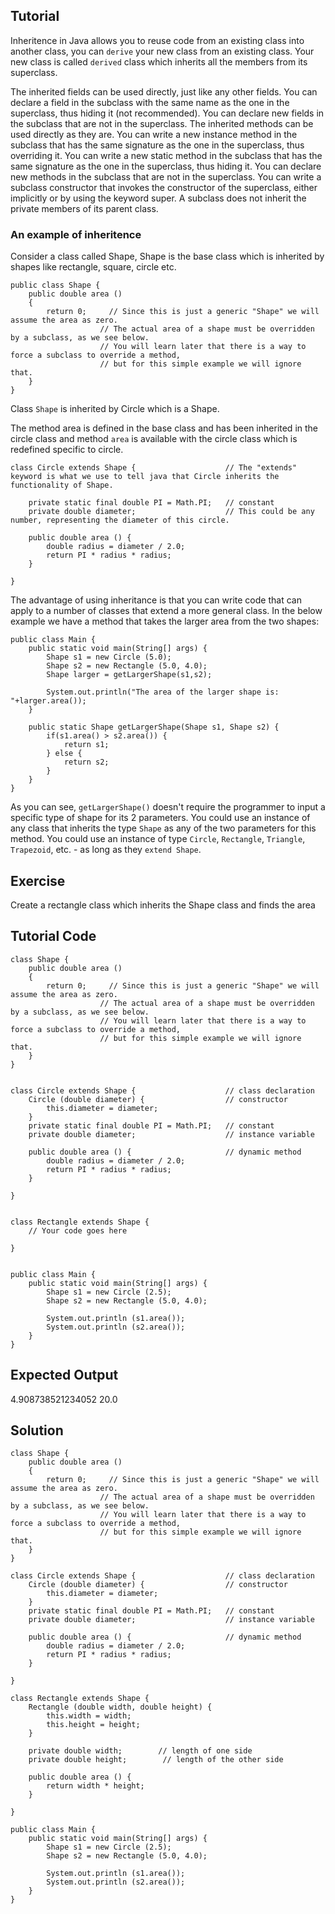 Tutorial
--------

Inheritence in Java allows you to reuse code from an existing class into another class,
you can `derive` your new class from an existing class. Your new class is called `derived`
class which inherits all the members from its superclass.

The inherited fields can be used directly, just like any other fields.
You can declare a field in the subclass with the same name as the one in the superclass, thus hiding it (not recommended).
You can declare new fields in the subclass that are not in the superclass.
The inherited methods can be used directly as they are.
You can write a new instance method in the subclass that has the same signature as the one in the superclass, thus overriding it.
You can write a new static method in the subclass that has the same signature as the one in the superclass, thus hiding it.
You can declare new methods in the subclass that are not in the superclass.
You can write a subclass constructor that invokes the constructor of the superclass, either implicitly or by using the keyword super.
A subclass does not inherit the private members of its parent class.


### An example of inheritence

Consider a class called Shape, Shape is the base class which is inherited by shapes like rectangle, square, circle etc.

    public class Shape {
        public double area ()
        {
            return 0;     // Since this is just a generic "Shape" we will assume the area as zero.
                        // The actual area of a shape must be overridden by a subclass, as we see below.
                        // You will learn later that there is a way to force a subclass to override a method,
                        // but for this simple example we will ignore that.
        }
    }
  
  
Class `Shape` is inherited by Circle which is a Shape.

The method area is defined in the base class and has been inherited in the circle class and
method `area` is available with the circle class which is redefined specific to circle.

  
    class Circle extends Shape {                    // The "extends" keyword is what we use to tell java that Circle inherits the functionality of Shape.
  
        private static final double PI = Math.PI;   // constant
        private double diameter;                    // This could be any number, representing the diameter of this circle.
    
        public double area () {
            double radius = diameter / 2.0;
            return PI * radius * radius;
        }
  
    }
  
The advantage of using inheritance is that you can write code that can apply to a number of classes that extend a more general class.  In the below example we have a method that takes the larger area from the two shapes:

    public class Main {
        public static void main(String[] args) {
            Shape s1 = new Circle (5.0);
            Shape s2 = new Rectangle (5.0, 4.0);
            Shape larger = getLargerShape(s1,s2);
            
            System.out.println("The area of the larger shape is: "+larger.area());
        }
        
        public static Shape getLargerShape(Shape s1, Shape s2) {
            if(s1.area() > s2.area()) {
                return s1;
            } else {
                return s2;
            }
        }
    }

As you can see, `getLargerShape()` doesn't require the programmer to input a specific type of shape for its 2 parameters.  You could use an instance of any class that inherits the type `Shape` as any of the two parameters
for this method.  You could use an instance of type `Circle`, `Rectangle`, `Triangle`, `Trapezoid`, etc. - as long as they `extend Shape`.

Exercise
--------

Create a rectangle class which inherits the Shape class and finds the area

Tutorial Code
-------------

    class Shape {
        public double area ()
        {
            return 0;     // Since this is just a generic "Shape" we will assume the area as zero.
                        // The actual area of a shape must be overridden by a subclass, as we see below.
                        // You will learn later that there is a way to force a subclass to override a method,
                        // but for this simple example we will ignore that.
        }
    }


    class Circle extends Shape {                    // class declaration
        Circle (double diameter) {                  // constructor
            this.diameter = diameter;
        }
        private static final double PI = Math.PI;   // constant
        private double diameter;                    // instance variable
        
        public double area () {                     // dynamic method
            double radius = diameter / 2.0;
            return PI * radius * radius;
        }

    }


    class Rectangle extends Shape {
        // Your code goes here

    }


    public class Main {
        public static void main(String[] args) {
            Shape s1 = new Circle (2.5);
            Shape s2 = new Rectangle (5.0, 4.0);
            
            System.out.println (s1.area());
            System.out.println (s2.area());
        }
    }

Expected Output
---------------

4.908738521234052
20.0

Solution
--------

    class Shape {
        public double area ()
        {
            return 0;     // Since this is just a generic "Shape" we will assume the area as zero.
                        // The actual area of a shape must be overridden by a subclass, as we see below.
                        // You will learn later that there is a way to force a subclass to override a method,
                        // but for this simple example we will ignore that.
        }
    }

    class Circle extends Shape {                    // class declaration
        Circle (double diameter) {                  // constructor
            this.diameter = diameter;
        }
        private static final double PI = Math.PI;   // constant
        private double diameter;                    // instance variable
        
        public double area () {                     // dynamic method
            double radius = diameter / 2.0;
            return PI * radius * radius;
        }

    }

    class Rectangle extends Shape {
        Rectangle (double width, double height) {
            this.width = width;
            this.height = height;
        }
        
        private double width;        // length of one side
        private double height;        // length of the other side
        
        public double area () {
            return width * height;
        }

    }

    public class Main {
        public static void main(String[] args) {
            Shape s1 = new Circle (2.5);
            Shape s2 = new Rectangle (5.0, 4.0);
            
            System.out.println (s1.area());
            System.out.println (s2.area());
        }
    }
